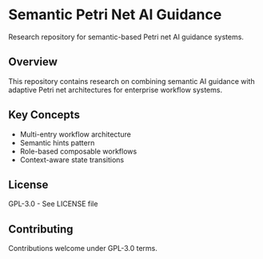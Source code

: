 # Semantic Petri Net AI Guidance

Research repository for semantic-based Petri net AI guidance systems.

## Overview

This repository contains research on combining semantic AI guidance with adaptive Petri net architectures for enterprise workflow systems.

## Key Concepts

- Multi-entry workflow architecture
- Semantic hints pattern
- Role-based composable workflows
- Context-aware state transitions

## License

GPL-3.0 - See LICENSE file

## Contributing

Contributions welcome under GPL-3.0 terms.